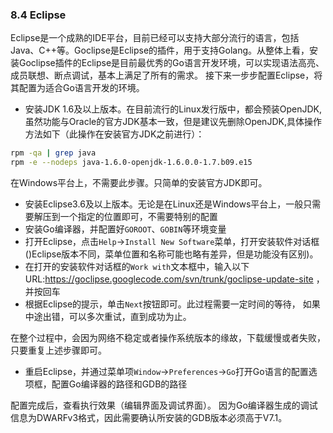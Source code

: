 ### 8.4 Eclipse
Eclipse是一个成熟的IDE平台，目前已经可以支持大部分流行的语言，包括Java、C++等。Goclipse是Eclipse的插件，用于支持Golang。从整体上看，安装Goclipse插件的Eclipse是目前最优秀的Go语言开发环境，可以实现语法高亮、成员联想、断点调试，基本上满足了所有的需求。
接下来一步步配置Eclipse，将其配置为适合Go语言开发的环境。
* 安装JDK 1.6及以上版本。在目前流行的Linux发行版中，都会预装OpenJDK,虽然功能与Oracle的官方JDK基本一致，但是建议先删除OpenJDK,具体操作方法如下（此操作在安装官方JDK之前进行）：
``` bash
rpm -qa | grep java
rpm -e --nodeps java-1.6.0-openjdk-1.6.0.0-1.7.b09.e15
```
在Windows平台上，不需要此步骤。只简单的安装官方JDK即可。
* 安装Eclipse3.6及以上版本。无论是在Linux还是Windows平台上，一般只需要解压到一个指定的位置即可，不需要特别的配置
* 安装Go编译器，并配置好`GOROOT`、`GOBIN`等环境变量
* 打开Eclipse，点击`Help`->`Install New Software`菜单，打开安装软件对话框()Eclipse版本不同，菜单位置和名称可能也略有差异，但是功能没有区别)。
* 在打开的安装软件对话框的`Work with`文本框中，输入以下URL:https://goclipse.googlecode.com/svn/trunk/goclipse-update-site ，并按回车
* 根据Eclipse的提示，单击`Next`按钮即可。此过程需要一定时间的等待， 如果中途出错，可以多次重试，直到成功为止。

在整个过程中，会因为网络不稳定或者操作系统版本的缘故，下载缓慢或者失败，只要重复上述步骤即可。
* 重启Eclipse，并通过菜单项`Window`->`Preferences`->`Go`打开Go语言的配置选项框，配置Go编译器的路径和GDB的路径

配置完成后，查看执行效果（编辑界面及调试界面）。
因为Go编译器生成的调试信息为DWARFv3格式，因此需要确认所安装的GDB版本必须高于V7.1。